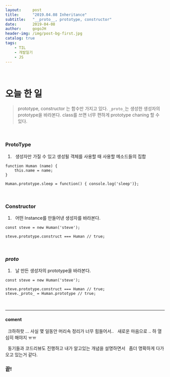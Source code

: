 ```yaml
---
layout:     post
title:      "2019.04.08 Inheritance"
subtitle:   "__proto__, prototype, constructor"
date:       2019-04-08
author:     gogoJH
header-img: /img/post-bg-first.jpg
catalog: true
tags:
    - TIL
    - 개발일기
    - JS
---
```



<br>
  
# 오늘 한 일

>  prototype, constructor 는 함수만 가지고 있다.
>  `_proto_`는 생성한 생성자의 prototype을 바라본다.
>  class를 쓰면 너무 편하게 prototype chaning 할 수 있다.

<br>

### ProtoType 
  


1.  &nbsp; 생성자만 가질 수 있고 생성될 객체를 사용할 때 사용할 메소드들의 집합


```
function Human (name) {
    this.name = name;
}

Human.prototype.sleep = function() { console.log('sleep')};
```


<br>

### Constructor



1.  &nbsp; 어떤 Instance를 만들어낸 생성자를 바라본다.

```
const steve = new Human('steve');

steve.prototype.construct === Human // true;

```

<br>


### _proto_



1. &nbsp; 날 만든 생성자의 prototype을 바라본다.

```
const steve = new Human('steve');

steve.prototype.construct === Human // true;
steve._proto_ = Human.prototype // true;

```

<br>
  
---



#### coment
&nbsp; 크하하핫 ... 사실 몇 일동안 머리속 정리가 너무 힘들어서..
&nbsp; 새로운 마음으로 .. 하 열심히 해야지 ㅠㅠ

&nbsp; 동기들과 코드리뷰도 진행하고 내가 알고있는 개념을 설명하면서 
&nbsp; 좀더 명확하게 다가오고 있는거 같다.
  

### 끝!
<!--stackedit_data:
eyJoaXN0b3J5IjpbLTE2NTM5NTI4NzldfQ==
-->